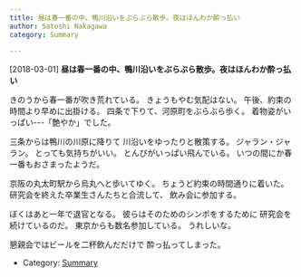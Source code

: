 ```yaml
---
title: 昼は春一番の中、鴨川沿いをぶらぶら散歩。夜はほんわか酔っ払い
author: Satoshi Nakagawa
category: Summary

---
```


[2018-03-01] **昼は春一番の中、鴨川沿いをぶらぶら散歩。夜はほんわか酔っ払い** 

 きのうから春一番が吹き荒れている。
きょうもやむ気配はない。
午後、約束の時間より早めに出掛ける。
四条で下りて、河原町をぶらぶら歩く。
着物姿がいっぱい---「艶やか」でした。

 三条からは鴨川の川原に降りて
川沿いをゆったりと散策する。
ジャラン・ジャラン。
とっても気持ちがいい。
とんびがいっぱい飛んでいる。
いつの間にか春一番もおさまったようだ。

<!--more-->

 京阪の丸太町駅から烏丸へと歩いてゆく。
ちょうど約束の時間通りに着いた。
研究会を終えた卒業生さんたちと合流して、
飲み会に参加する。

 ぼくはあと一年で退官となる。
彼らはそのためのシンポをするために
研究会を続けているのだ。
東京からも数名参加している。
うれしいな。

 懇親会ではビールを二杯飲んだだけで
酔っ払ってしまった。

- Category: [Summary](https://merapano.github.io/categories.html#Summary)

